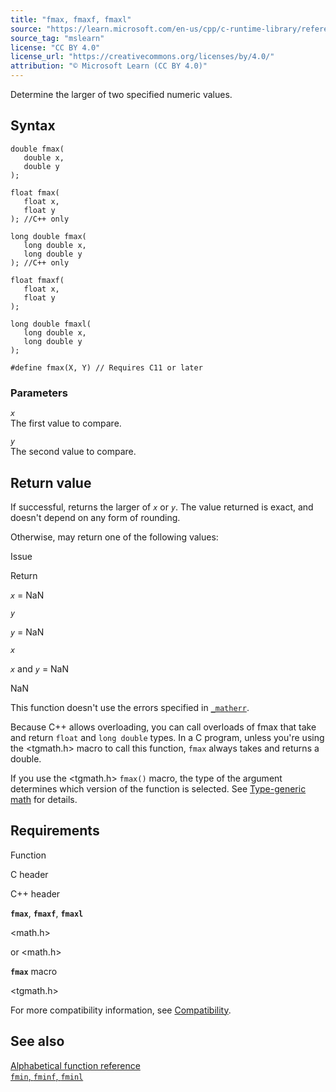 ```yaml
---
title: "fmax, fmaxf, fmaxl"
source: "https://learn.microsoft.com/en-us/cpp/c-runtime-library/reference/fmax-fmaxf-fmaxl?view=msvc-170"
source_tag: "mslearn"
license: "CC BY 4.0"
license_url: "https://creativecommons.org/licenses/by/4.0/"
attribution: "© Microsoft Learn (CC BY 4.0)"
---
```

Determine the larger of two specified numeric values.

## Syntax

```
double fmax(
   double x,
   double y
);

float fmax(
   float x,
   float y
); //C++ only

long double fmax(
   long double x,
   long double y
); //C++ only

float fmaxf(
   float x,
   float y
);

long double fmaxl(
   long double x,
   long double y
);

#define fmax(X, Y) // Requires C11 or later
```

### Parameters

_`x`_  
The first value to compare.

_`y`_  
The second value to compare.

## Return value

If successful, returns the larger of _`x`_ or _`y`_. The value returned is exact, and doesn't depend on any form of rounding.

Otherwise, may return one of the following values:

Issue

Return

_`x`_ = NaN

_`y`_

_`y`_ = NaN

_`x`_

_`x`_ and _`y`_ = NaN

NaN

This function doesn't use the errors specified in [`_matherr`](https://learn.microsoft.com/en-us/cpp/c-runtime-library/reference/matherr?view=msvc-170).

Because C++ allows overloading, you can call overloads of fmax that take and return `float` and `long double` types. In a C program, unless you're using the <tgmath.h> macro to call this function, `fmax` always takes and returns a double.

If you use the <tgmath.h> `fmax()` macro, the type of the argument determines which version of the function is selected. See [Type-generic math](https://learn.microsoft.com/en-us/cpp/c-runtime-library/tgmath?view=msvc-170) for details.

## Requirements

Function

C header

C++ header

**`fmax`**, **`fmaxf`**, **`fmaxl`**

<math.h>

<cmath> or <math.h>

**`fmax`** macro

<tgmath.h>

For more compatibility information, see [Compatibility](https://learn.microsoft.com/en-us/cpp/c-runtime-library/compatibility?view=msvc-170).

## See also

[Alphabetical function reference](https://learn.microsoft.com/en-us/cpp/c-runtime-library/reference/crt-alphabetical-function-reference?view=msvc-170)  
[`fmin`, `fminf`, `fminl`](https://learn.microsoft.com/en-us/cpp/c-runtime-library/reference/fmin-fminf-fminl?view=msvc-170)